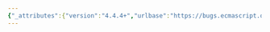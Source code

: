```yaml
---
{"_attributes":{"version":"4.4.4+","urlbase":"https://bugs.ecmascript.org/","maintainer":"dherman@mozilla.com"},"bug":{"bug_id":717,"creation_ts":"2012-10-04 21:50:00 -0700","short_desc":"10.2.1.1.2: \"NormalCompetion\"","delta_ts":"2012-10-26 15:34:12 -0700","product":"Draft for 6th Edition","component":"editorial issue","version":"Rev 10: September 27, 2012 Draft","rep_platform":"All","op_sys":"All","bug_status":"RESOLVED","resolution":"FIXED","priority":"Normal","bug_severity":"minor","everconfirmed":true,"reporter":{"uid":"jmdyck","name":"Michael Dyck"},"assigned_to":{"uid":"allen","name":"Allen Wirfs-Brock"},"long_desc":[{"commentid":1840,"comment_count":0,"who":{"uid":"jmdyck","name":"Michael Dyck"},"bug_when":"2012-10-04 21:50:14 -0700","thetext":"In 10.2.1.1.2 \"CreateMutableBinding (N, D)\",\nstep 4 says:\n    Return NormalCompetion(empty)\n\nChange \"NormalCompetion\" to \"NormalCompletion\".\n\n(Similar to Bug 432, but in a different spot.)"},{"commentid":2021,"comment_count":1,"who":{"uid":"allen","name":"Allen Wirfs-Brock"},"bug_when":"2012-10-24 15:06:28 -0700","thetext":"corrected in rev 11 editor's draft"},{"commentid":2119,"comment_count":2,"who":{"uid":"allen","name":"Allen Wirfs-Brock"},"bug_when":"2012-10-26 15:34:12 -0700","thetext":"in October 26, 2012 release draft"}]}}
---
```

